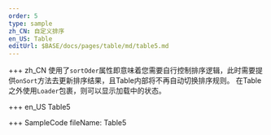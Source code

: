 ```yaml
--- 
order: 5
type: sample
zh_CN: 自定义排序
en_US: Table
editUrl: $BASE/docs/pages/table/md/table5.md
---
```


+++ zh_CN
使用了<Code>sortOder</Code>属性即意味着您需要自行控制排序逻辑，此时需要提供<Code>onSort</Code>方法去更新排序结果，且Table内部将不再自动切换排序规则。
在Table之外使用<Code>Loader</Code>包裹，则可以显示加载中的状态。

+++ en_US
Table5

+++ SampleCode
fileName: Table5
